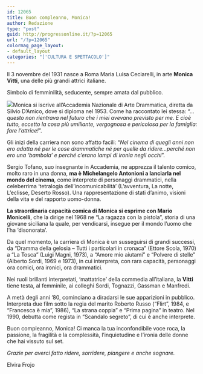 ```yaml
---
id: 12065
title: Buon compleanno, Monica!
author: Redazione
type: "post"
guid: http://progressonline.it/?p=12065
url: "/?p=12065"
colormag_page_layout:
- default_layout
categories: "['CULTURA E SPETTACOLO']"
---
```


Il 3 novembre del 1931 nasce a Roma Maria Luisa Ceciarelli, in arte **Monica Vitti**, una delle più grandi attrici italiane.

Simbolo di femminilità, seducente, sempre amata dal pubblico.

![](https://progressonline.it/wp-content/uploads/2019/11/Monica_Vitti_70-217x300.jpg)Monica si iscrive all’Accademia Nazionale di Arte Drammatica, diretta da Silvio D’Amico, dove si diploma nel 1953. Come ha raccontato lei stessa: “…*questo non rientrava nel futuro che i miei avevano previsto per me. E cioè tutto, eccetto la cosa più umiliante, vergognosa e pericolosa per la famiglia: fare l’attrice!*”.

Gli inizi della carriera non sono affatto facili: “*Nel cinema di quegli anni non ero adatta né per le cose drammatiche né per quelle da ridere…perché non ero una ‘bambola’ e perché c’erano lampi di ironia negli occhi*”.

Sergio Tofano, suo insegnante in Accademia, ne apprezza il talento comico, molto raro in una donna, **ma è Michelangelo Antonioni a lanciarla nel mondo del cinema**, come interprete di personaggi drammatici, nella celeberrima ‘tetralogia dell’incomunicabilità’ (L’avventura, La notte, L’eclisse, Deserto Rosso). Una rappresentazione di stati d’animo, visioni della vita e del rapporto uomo-donna.

**La straordinaria capacità comica di Monica si esprime con Mario Monicelli**, che la dirige nel 1968 ne “La ragazza con la pistola”, storia di una giovane siciliana la quale, per vendicarsi, insegue per il mondo l’uomo che l’ha ‘disonorata’.

Da quel momento, la carriera di Monica è un susseguirsi di grandi successi, da “Dramma della gelosia – Tutti i particolari in cronaca” (Ettore Scola, 1970) a “La Tosca” (Luigi Magni, 1973), a “Amore mio aiutami” e “Polvere di stelle” (Alberto Sordi, 1969 e 1973), in cui interpreta, con rara capacità, personaggi ora comici, ora ironici, ora drammatici.

Nei ruoli brillanti interpretati, ‘mattatrice’ della commedia all’italiana, la **Vitti** tiene testa, al femminile, ai colleghi Sordi, Tognazzi, Gassman e Manfredi.

A metà degli anni ’80, cominciano a diradarsi le sue apparizioni in pubblico. Interpreta due film sotto la regia del marito Roberto Russo (“Flirt”, 1984, e “Francesca è mia”, 1986), “La strana coppia” e “Prima pagina” in teatro. Nel 1990, debutta come regista in “Scandalo segreto”, di cui è anche interprete.

Buon compleanno, Monica! Ci manca la tua inconfondibile voce roca, la passione, la fragilità e la complessità, l’inquietudine e l’ironia delle donne che hai vissuto sul set.

*Grazie per averci fatto ridere, sorridere, piangere e anche sognare.*

Elvira Frojo